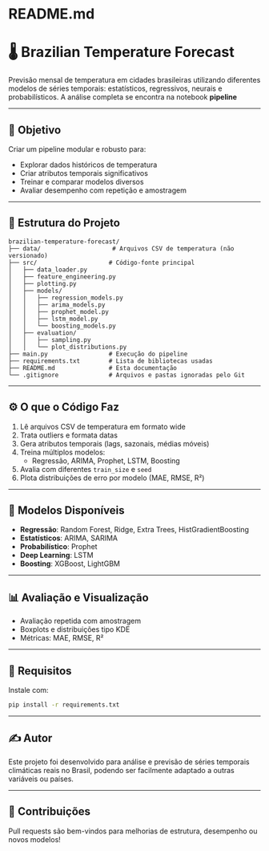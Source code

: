 # README.md

# 🌡️ Brazilian Temperature Forecast

Previsão mensal de temperatura em cidades brasileiras utilizando diferentes modelos de séries temporais: estatísticos, regressivos, neurais e probabilísticos. A análise completa se encontra na notebook **pipeline**

---

## 🎯 Objetivo

Criar um pipeline modular e robusto para:
- Explorar dados históricos de temperatura
- Criar atributos temporais significativos
- Treinar e comparar modelos diversos
- Avaliar desempenho com repetição e amostragem

---

## 📁 Estrutura do Projeto

```
brazilian-temperature-forecast/
├── data/                    # Arquivos CSV de temperatura (não versionado)
├── src/                    # Código-fonte principal
│   ├── data_loader.py
│   ├── feature_engineering.py
│   ├── plotting.py
│   ├── models/
│   │   ├── regression_models.py
│   │   ├── arima_models.py
│   │   ├── prophet_model.py
│   │   ├── lstm_model.py
│   │   └── boosting_models.py
│   ├── evaluation/
│   │   ├── sampling.py
│   │   └── plot_distributions.py
├── main.py                 # Execução do pipeline
├── requirements.txt        # Lista de bibliotecas usadas
├── README.md               # Esta documentação
└── .gitignore              # Arquivos e pastas ignoradas pelo Git
```

---

## ⚙️ O que o Código Faz

1. Lê arquivos CSV de temperatura em formato wide
2. Trata outliers e formata datas
3. Gera atributos temporais (lags, sazonais, médias móveis)
4. Treina múltiplos modelos:
   - Regressão, ARIMA, Prophet, LSTM, Boosting
5. Avalia com diferentes `train_size` e `seed`
6. Plota distribuições de erro por modelo (MAE, RMSE, R²)

---

## 🤖 Modelos Disponíveis

- **Regressão**: Random Forest, Ridge, Extra Trees, HistGradientBoosting
- **Estatísticos**: ARIMA, SARIMA
- **Probabilístico**: Prophet
- **Deep Learning**: LSTM
- **Boosting**: XGBoost, LightGBM

---

## 📊 Avaliação e Visualização

- Avaliação repetida com amostragem
- Boxplots e distribuições tipo KDE
- Métricas: MAE, RMSE, R²

---

## 🧪 Requisitos

Instale com:
```bash
pip install -r requirements.txt
```

---

## ✍️ Autor
Este projeto foi desenvolvido para análise e previsão de séries temporais climáticas reais no Brasil, podendo ser facilmente adaptado a outras variáveis ou países.

---

## 🤝 Contribuições
Pull requests são bem-vindos para melhorias de estrutura, desempenho ou novos modelos!
